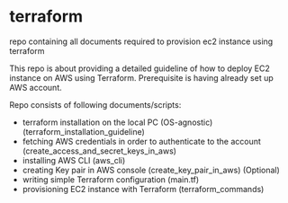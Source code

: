 # terraform
repo containing all documents required to provision ec2 instance using terraform

This repo is about providing a detailed guideline of how to deploy EC2 instance on AWS using Terraform.
Prerequisite is having already set up AWS account.

Repo consists of following documents/scripts:

- terraform installation on the local PC (OS-agnostic) (terraform_installation_guideline)
- fetching AWS credentials in order to authenticate to the account (create_access_and_secret_keys_in_aws)
- installing AWS CLI (aws_cli)
- creating Key pair in AWS console (create_key_pair_in_aws) (Optional)
- writing simple Terraform configuration (main.tf)
- provisioning EC2 instance with Terraform (terraform_commands)
